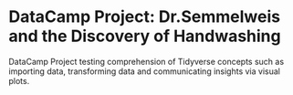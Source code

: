 # DataCamp Project: Dr.Semmelweis and the Discovery of Handwashing
DataCamp Project testing comprehension of Tidyverse concepts such as importing data, transforming data and communicating insights via visual plots.
